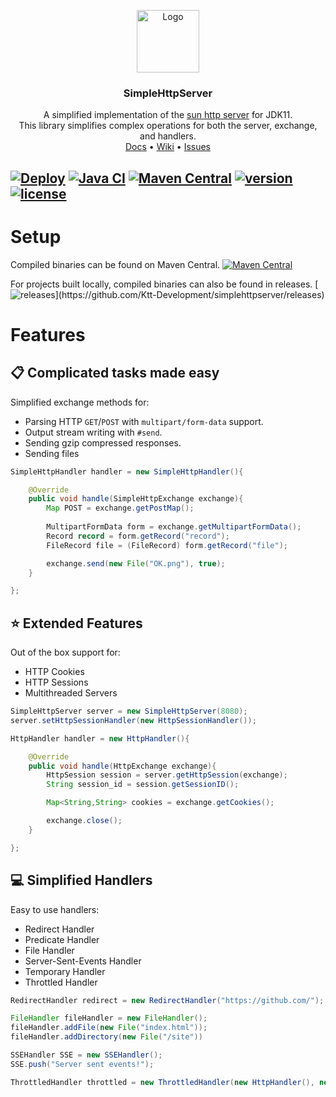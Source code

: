 <p align="center">
    <a href="https://github.com/Ktt-Development/simplehttpserver">
        <img src="https://raw.githubusercontent.com/Ktt-Development/simplehttpserver/main/branding/Logo.png" alt="Logo" width="100" height="100">
    </a>
    <h3 align="center">SimpleHttpServer</h3>
    <p align="center">
        A simplified implementation of the <a href="https://docs.oracle.com/en/java/javase/11/docs/api/jdk.httpserver/com/sun/net/httpserver/package-summary.html">sun http server</a> for JDK11. 
        <br />
        This library simplifies complex operations for both the server, exchange, and handlers.
        <br />
        <a href="https://docs.kttdevelopment.com/simplehttpserver/">Docs</a>
        •
        <a href="https://wiki.kttdevelopment.com/simplehttpserver/">Wiki</a>
        •
        <a href="https://github.com/Ktt-Development/simplehttpserver/issues">Issues</a>
    </p>
</p>

[![Deploy](https://github.com/Ktt-Development/simplehttpserver/workflows/Deploy/badge.svg)](https://github.com/Ktt-Development/simplehttpserver/actions?query=workflow%3ADeploy)
[![Java CI](https://github.com/Ktt-Development/simplehttpserver/workflows/Java%20CI/badge.svg)](https://github.com/Ktt-Development/simplehttpserver/actions?query=workflow%3A%22Java+CI%22)
[![Maven Central](https://img.shields.io/maven-central/v/com.kttdevelopment/simplehttpserver)](https://mvnrepository.com/artifact/com.kttdevelopment/simplehttpserver)
[![version](https://img.shields.io/github/v/release/ktt-development/simplehttpserver)](https://github.com/Ktt-Development/simplehttpserver/releases)
[![license](https://img.shields.io/github/license/Ktt-Development/simplehttpserver)](https://github.com/Ktt-Development/simplehttpserver/blob/main/LICENSE)
---


# Setup
Compiled binaries can be found on Maven Central.
[![Maven Central](https://img.shields.io/maven-central/v/com.kttdevelopment/simplehttpserver)](https://mvnrepository.com/artifact/com.kttdevelopment/simplehttpserver)

For projects built locally, compiled binaries can also be found in releases.
[![releases](https://img.shields.io/github/v/release/ktt-development/simplehttpserver?include_prereleases")](https://github.com/Ktt-Development/simplehttpserver/releases)

# Features

## 📋 Complicated tasks made easy

Simplified exchange methods for:
- Parsing HTTP `GET`/`POST` with `multipart/form-data` support.
- Output stream writing with `#send`.
- Sending gzip compressed responses.
- Sending files

```java
SimpleHttpHandler handler = new SimpleHttpHandler(){

    @Override
    public void handle(SimpleHttpExchange exchange){
        Map POST = exchange.getPostMap();
        
        MultipartFormData form = exchange.getMultipartFormData();
        Record record = form.getRecord("record");
        FileRecord file = (FileRecord) form.getRecord("file");

        exchange.send(new File("OK.png"), true);
    }

};
```

## ⭐ Extended Features

Out of the box support for:
- HTTP Cookies
- HTTP Sessions
- Multithreaded Servers

```java
SimpleHttpServer server = new SimpleHttpServer(8080);
server.setHttpSessionHandler(new HttpSessionHandler());

HttpHandler handler = new HttpHandler(){

    @Override
    public void handle(HttpExchange exchange){
        HttpSession session = server.getHttpSession(exchange);
        String session_id = session.getSessionID();

        Map<String,String> cookies = exchange.getCookies(); 

        exchange.close();
    }

};
```

## 💻 Simplified Handlers

Easy to use handlers:
- Redirect Handler
- Predicate Handler
- File Handler
- Server-Sent-Events Handler
- Temporary Handler
- Throttled Handler

```java
RedirectHandler redirect = new RedirectHandler("https://github.com/");

FileHandler fileHandler = new FileHandler();
fileHandler.addFile(new File("index.html"));
fileHandler.addDirectory(new File("/site"))

SSEHandler SSE = new SSEHandler();
SSE.push("Server sent events!");

ThrottledHandler throttled = new ThrottledHandler(new HttpHandler(), new ServerExchangeThrottler())
```
